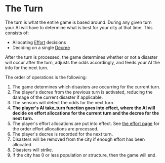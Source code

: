 # The TurnThe turn is what the entire game is based around. During any given turn your AI will have to determine what is best for your city at that time. This consists of:- Allocating [Effort](effort.html) decisions- Deciding on a single [Decree](decrees.html)After the turn is processed, the game determines whether or not a disaster will occur after the turn, adjusts the odds accordingly, and feeds your AI the info for the next turn.The order of operations is the following: 1. The game determines which disasters are occurring for the current turn. 2. The player's decree from the previous turn is activated, reducing the damage of the current disaster if applicable.3. The sensors will detect the odds for the next turn.4. **The player's AI take_turn function goes into effect, where the AI will decide on effort allocations for the current turn and the decree for the next turn.**5. The player's effort allocations are put into effect. See [the effort page](Effort) for the order effort allocations are processed.6. The player's decree is recorded for the next turn.7. Disasters will be removed from the city if enough effort has been allocated.8. Disasters will strike.9. If the city has 0 or less population or structure, then the game will end. 